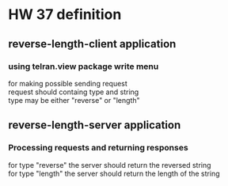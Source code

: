 # HW 37 definition
## reverse-length-client application
### using telran.view package write menu
for making possible sending request <br>
request should containg type and string<br>
type may be either "reverse" or "length"
## reverse-length-server application
### Processing requests and returning responses
for type "reverse" the server should return the reversed string <br>
for type "length" the server should return the length of the string